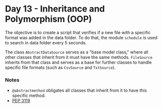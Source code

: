 # Day 13 - Inheritance and Polymorphism (OOP)

The objective is to create a script that verifies if a new file with a specific format was added in the data folder. To do that, the module `schedule` is used to search in data folder every 5 seconds.

The class `AbstractDataSource` serves as a "base model class," where all other classes that inherit from it must have the same methods. `FileSource` inherits from that class and serves as a base for further classes to handle specific file formats (such as `CsvSource` and `TxtSource`).


### Notes
- `@abstractmethod` obligates all classes that inherit from it to have this specific method.
- [PEP 3119](https://peps.python.org/pep-3119/)




